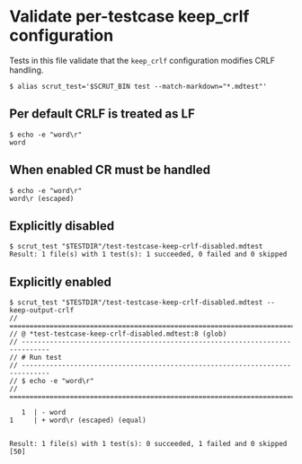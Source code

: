 # Validate per-testcase keep_crlf configuration

Tests in this file validate that the `keep_crlf` configuration modifies CRLF handling.

```scrut
$ alias scrut_test='$SCRUT_BIN test --match-markdown="*.mdtest"'
```

## Per default CRLF is treated as LF

```scrut
$ echo -e "word\r"
word
```

## When enabled CR must be handled

```scrut {keep_crlf: true}
$ echo -e "word\r"
word\r (escaped)
```

## Explicitly disabled

```scrut
$ scrut_test "$TESTDIR"/test-testcase-keep-crlf-disabled.mdtest
Result: 1 file(s) with 1 test(s): 1 succeeded, 0 failed and 0 skipped
```

## Explicitly enabled

```scrut
$ scrut_test "$TESTDIR"/test-testcase-keep-crlf-disabled.mdtest --keep-output-crlf
// =============================================================================
// @ *test-testcase-keep-crlf-disabled.mdtest:8 (glob)
// -----------------------------------------------------------------------------
// # Run test
// -----------------------------------------------------------------------------
// $ echo -e "word\r"
// =============================================================================

   1  | - word
1     | + word\r (escaped) (equal)


Result: 1 file(s) with 1 test(s): 0 succeeded, 1 failed and 0 skipped
[50]
```
